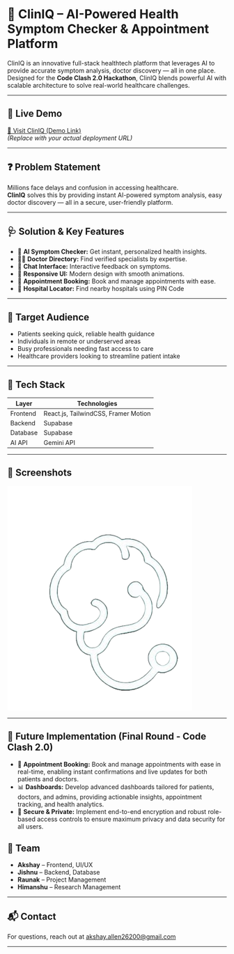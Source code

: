 # 💊 ClinIQ – AI-Powered Health Symptom Checker & Appointment Platform

ClinIQ is an innovative full-stack healthtech platform that leverages AI to provide accurate symptom analysis, doctor discovery — all in one place. Designed for the **Code Clash 2.0 Hackathon**, ClinIQ blends powerful AI with scalable architecture to solve real-world healthcare challenges.

---

## 🚀 Live Demo

[🔗 Visit ClinIQ (Demo Link)](https://your-demo-link.com)  
*(Replace with your actual deployment URL)*

---

## ❓ Problem Statement

Millions face delays and confusion in accessing healthcare.  
**ClinIQ** solves this by providing instant AI-powered symptom analysis, easy doctor discovery — all in a secure, user-friendly platform.

---

## 🩺 Solution & Key Features

- 🧠 **AI Symptom Checker:** Get instant, personalized health insights.
- 👩‍⚕️ **Doctor Directory:** Find verified specialists by expertise.
- 💬 **Chat Interface:** Interactive feedback on symptoms.
- 📱 **Responsive UI:** Modern design with smooth animations.
- 📅 **Appointment Booking:** Book and manage appointments with ease.
- 🏥 **Hospital Locator:** Find nearby hospitals using PIN Code

---

## 🎯 Target Audience

- Patients seeking quick, reliable health guidance
- Individuals in remote or underserved areas
- Busy professionals needing fast access to care
- Healthcare providers looking to streamline patient intake

---

## 🧰 Tech Stack

| Layer     | Technologies                                 |
|-----------|----------------------------------------------|
| Frontend  | React.js, TailwindCSS, Framer Motion         |
| Backend   | Supabase                                     |
| Database  | Supabase                                     |
| AI API    | Gemini API                                   |

---

## 📸 Screenshots

![Home Page](./public/ClinIQ_Logo.png)


---
## 🚀 Future Implementation (Final Round - Code Clash 2.0)

- 📅 **Appointment Booking:** Book and manage appointments with ease in real-time, enabling instant confirmations and live updates for both patients and doctors.
- 📊 **Dashboards:** Develop advanced dashboards tailored for patients, doctors, and admins, providing actionable insights, appointment tracking, and health analytics.
- 🔐 **Secure & Private:** Implement end-to-end encryption and robust role-based access controls to ensure maximum privacy and data security for all users.

## 👥 Team

- **Akshay** – Frontend, UI/UX
- **Jishnu** – Backend, Database
- **Raunak** – Project Management
- **Himanshu** – Research Management


---


## 📬 Contact

For questions, reach out at [akshay.allen26200@gmail.com](mailto:akshay.allen26200@gmail.com)  

---




